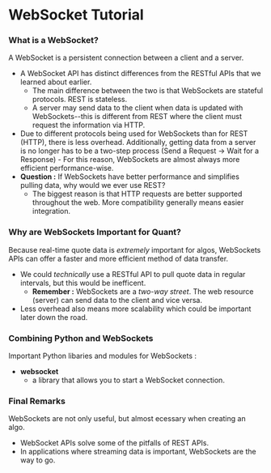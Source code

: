 # WebSocket Tutorial

### What is a WebSocket?
A WebSocket is a persistent connection between a client and a server.
-    A WebSocket API has distinct differences from the RESTful APIs that we learned about earlier. 
        -  The main difference between the two is that WebSockets are stateful protocols. REST is stateless.
        -  A server may send data to the client when data is updated with WebSockets--this is different from REST where the client must request the information via HTTP.
-   Due to different protocols being used for WebSockets than for REST (HTTP), there is less overhead. Additionally, getting data from a server is no longer has to be a two-step process (Send a Request -> Wait for a Response)
        -   For this reason, WebSockets are almost always more efficient performance-wise.
-   **Question :** If WebSockets have better performance and simplifies pulling data, why would we ever use REST?
       -   The biggest reason is that HTTP requests are better supported throughout the web. More compatibility generally means easier integration.

### Why are WebSockets Important for Quant?
Because real-time quote data is *extremely* important for algos, WebSockets APIs can offer a faster and more efficient method of data transfer.
-   We could *technically* use a RESTful API to pull quote data in regular intervals, but this would be inefficent.
       -   **Remember :** WebSockets are a *two-way street*. The web resource (server) can send data to the client and vice versa.
-   Less overhead also means more scalability which could be important later down the road.

### Combining Python and WebSockets
Important Python libaries and modules for WebSockets :
-    **websocket**
        - a library that allows you to start a WebSocket connection.



### Final Remarks
WebSockets are not only useful, but almost ecessary when creating an algo.
-   WebSocket APIs solve some of the pitfalls of REST APIs.
-   In applications where streaming data is important, WebSockets are the way to go.
